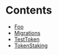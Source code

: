 

# Contents
- [Foo](Foo.sol/contract.Foo.md)
- [Migrations](Migrations.sol/contract.Migrations.md)
- [TestToken](TestToken.sol/contract.TestToken.md)
- [TokenStaking](TokenStaking.sol/contract.TokenStaking.md)
